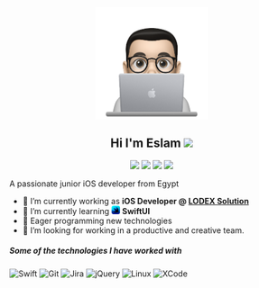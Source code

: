 <p align="center">
 <img width="200px" src="https://github.com/ioslam/ioslam/blob/main/profile.png" align="center" alt="Eslam Mohamed" />
 <h2 align="center">Hi I'm Eslam <img src="https://media.giphy.com/media/hvRJCLFzcasrR4ia7z/giphy.gif" width="25px"></h2>
 <p align="center">
    <a href="https://www.linkedin.com/in/i2eslam" target="_blank"><img src="https://img.shields.io/badge/linkedin-%230177B5?style=flat&logo=linkedin&logoColor=white"/></a>
    <a href="mailto:ios.eslam0@gmail.com" target="_blank"><img src="https://img.shields.io/badge/gmail-%23FF0000?style=flat&logo=gmail&logoColor=white"/></a>
    <a href="https://www.youtube.com/channel/UC8ZvLRIIxWo7dOeDsUCj-qw" target="_blank"><img src="https://img.shields.io/badge/youtube-%23FF0000?style=flat&logo=youtube&logoColor=white"/></a>
    <a href="https://www.facebook.com/i2eslam" target="_blank"><img src="https://img.shields.io/badge/facebook-%234267b2?style=flat&logo=facebook&logoColor=white"/></a>
  </p>
</p>
<p align="left">
  <p align="left">A passionate junior iOS developer from Egypt</p>
</p>

- 🔭 I’m currently working as **iOS Developer @ <a href="https://lodex-solutions.com/en">LODEX Solution</a>**
- 🌱 I’m currently learning <img src="https://github.com/ioslam/ioslam/blob/main/swiftui.png" width="15px"> **SwiftUI**
- 👯 Eager programming new technologies
- 🤔 I’m looking for working in a productive and creative team.

##### Some of the technologies I have worked with

![Swift](https://img.shields.io/badge/Swift-%2357b58b?style=flat&logo=swift&logoColor=white%22)
![Git](https://img.shields.io/badge/-Git-222222?style=flat&logo=git&logoColor=F05032)
![Jira](https://img.shields.io/badge/-Jira-222222?style=flat&logo=jira-software&logoColor=white&logoColor=0052CC)
![jQuery](https://img.shields.io/badge/-jQuery-222222?style=flat&logo=jQuery&logoColor=0769AD)
![Linux](https://img.shields.io/badge/-Linux-222222?style=flat&logo=linux&logoColor=FCC624)
![XCode](https://img.shields.io/badge/-XCode-222222?style=flat&logo=XCode&logoColor=1575F9)

